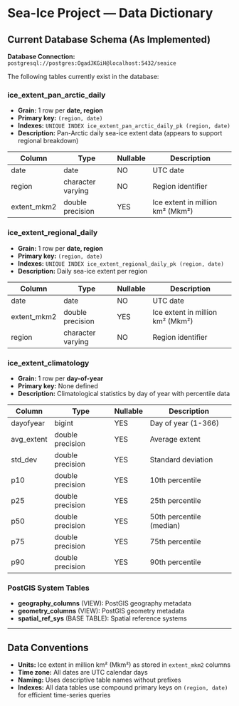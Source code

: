 # Sea-Ice Project — Data Dictionary

## Current Database Schema (As Implemented)

**Database Connection:** `postgresql://postgres:OgadJKGiH@localhost:5432/seaice`

The following tables currently exist in the database:

### ice\_extent\_pan\_arctic\_daily
* **Grain:** 1 row per **date, region**
* **Primary key:** `(region, date)`
* **Indexes:** `UNIQUE INDEX ice_extent_pan_arctic_daily_pk (region, date)`
* **Description:** Pan-Arctic daily sea-ice extent data (appears to support regional breakdown)

| Column        | Type               | Nullable | Description                     |
|---------------|--------------------|-----------|---------------------------------|
| date          | date               | NO       | UTC date                        |
| region        | character varying  | NO       | Region identifier               |
| extent_mkm2   | double precision   | YES      | Ice extent in million km² (Mkm²)|

### ice\_extent\_regional\_daily
* **Grain:** 1 row per **date, region**
* **Primary key:** `(region, date)`
* **Indexes:** `UNIQUE INDEX ice_extent_regional_daily_pk (region, date)`
* **Description:** Daily sea-ice extent per region

| Column      | Type               | Nullable | Description                     |
|-------------|--------------------|-----------|---------------------------------|
| date        | date               | NO       | UTC date                        |
| extent_mkm2 | double precision   | YES      | Ice extent in million km² (Mkm²)|
| region      | character varying  | NO       | Region identifier               |

### ice\_extent\_climatology
* **Grain:** 1 row per **day-of-year**
* **Primary key:** None defined
* **Description:** Climatological statistics by day of year with percentile data

| Column    | Type             | Nullable | Description              |
|-----------|------------------|----------|--------------------------|
| dayofyear | bigint           | YES      | Day of year (1-366)      |
| avg_extent| double precision | YES      | Average extent           |
| std_dev   | double precision | YES      | Standard deviation       |
| p10       | double precision | YES      | 10th percentile          |
| p25       | double precision | YES      | 25th percentile          |
| p50       | double precision | YES      | 50th percentile (median) |
| p75       | double precision | YES      | 75th percentile          |
| p90       | double precision | YES      | 90th percentile          |

### PostGIS System Tables
* **geography_columns** (VIEW): PostGIS geography metadata
* **geometry_columns** (VIEW): PostGIS geometry metadata
* **spatial_ref_sys** (BASE TABLE): Spatial reference systems

---

## Data Conventions

* **Units:** Ice extent in million km² (Mkm²) as stored in `extent_mkm2` columns
* **Time zone:** All dates are UTC calendar days
* **Naming:** Uses descriptive table names without prefixes
* **Indexes:** All data tables use compound primary keys on `(region, date)` for efficient time-series queries